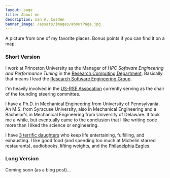 ```yaml
---
layout: page
title: About me
description: Ian A. Cosden
banner_image: /assets/images/aboutPage.jpg
---
```


A picture from one of my favorite places.  Bonus points if you can find it on a map.

### Short Version

I work at Princeton University as the Manager of *HPC Software
Engineering and Performance Tuning* in the [Research Computing
Department](https://researchcomputing.princeton.edu).  Basically that
means I lead the
[Research Software Engineering Group](https://researchcomputing.princeton.edu/software-engineering).

I'm heavily involved in the [US-RSE Assocation](https://us-rse.org)
currently serving as the chair of the founding steering committee.  

I have a Ph.D. in Mechanical Engineering from University of
Pennsylvania.  An M.S. from Syracuse University, also in Mechanical
Engineering and a Bachelor's in Mechanical Engineering from University
of Delaware.  It took me a while, but eventually came to the
conclusion that I like writing code more than I liked the science or
engineering.

I have [3 terrific daughters](/assets/images/Cruise-2019.jpg) who keep life
entertaining, fulfilling, and
exhausting. I like good food (and spending too much at Michelin
starred restaurants), audiobooks, lifting weights, and the
[Philadelphia Eagles](https://www.youtube.com/watch?v=YDXSvWK0Dco).

### Long Version

Coming soon (as a blog post)...

